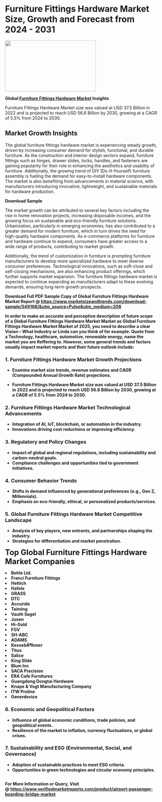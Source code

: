 <H1>Furniture Fittings Hardware Market Size, Growth and Forecast from 2024 - 2031</H1><img class="aligncenter size-medium wp-image-584254" src="https://thirdeyenews.in/wp-content/uploads/2024/09/Global-Market-Research-300x168.jpeg" alt="" width="300" height="168" /><p><strong>Global&nbsp;<a href="https://www.marketsizeandtrends.com/download-sample/549168/&amp;utm_source=Pulse&amp;utm_medium=208">Furniture Fittings Hardware Market</a> Insights</strong></p><p>Furniture Fittings Hardware Market size was valued at USD 37.5 Billion in 2022 and is projected to reach USD 56.8 Billion by 2030, growing at a CAGR of 5.5% from 2024 to 2030.</p><p><h2>Market Growth Insights</h2> <p>The global furniture fittings hardware market is experiencing steady growth, driven by increasing consumer demand for stylish, functional, and durable furniture. As the construction and interior design sectors expand, furniture fittings such as hinges, drawer slides, locks, handles, and fasteners are gaining popularity for their role in enhancing the aesthetics and usability of furniture. Additionally, the growing trend of DIY (Do-It-Yourself) furniture assembly is fueling the demand for easy-to-install hardware components. The market is also benefiting from advancements in material science, with manufacturers introducing innovative, lightweight, and sustainable materials for hardware production.</p> <p><strong>Download Sample</strong></p> <p>The market growth can be attributed to several key factors including the rise in home renovation projects, increasing disposable incomes, and the growing focus on sustainable and eco-friendly furniture solutions. Urbanization, particularly in emerging economies, has also contributed to a greater demand for modern furniture, which in turn drives the need for high-quality hardware components. As e-commerce platforms for furniture and hardware continue to expand, consumers have greater access to a wide range of products, contributing to market growth.</p> <p>Additionally, the trend of customization in furniture is prompting furniture manufacturers to develop more specialized hardware to meet diverse consumer preferences. Technological innovations, such as soft-close and self-closing mechanisms, are also enhancing product offerings, which further supports market expansion. The furniture fittings hardware market is expected to continue expanding as manufacturers adapt to these evolving demands, ensuring long-term growth prospects.</p> <p><strong></p><p><span class=""><strong>Download Full PDF Sample Copy of Global Furniture Fittings Hardware Market Report</strong> @ <a href="https://www.marketsizeandtrends.com/download-sample/549168/&amp;utm_source=Pulse&amp;utm_medium=208" target="_blank">https://www.marketsizeandtrends.com/download-sample/549168/&amp;utm_source=Pulse&amp;utm_medium=208</a></span></p><p>In order to make an accurate and perceptive description of future scope of a Global&nbsp;Furniture Fittings Hardware Market Market as Global&nbsp;Furniture Fittings Hardware Market Market of 2025, you need to describe a clear Vision &ndash; What Industry or Linda can you think of for example: Quote from a Technology, healthcare, automotive, renewable energy, name the market you are Reffering to. However, some general trends and factors usually impact market reports and their future outlook include:</p><h3>1.&nbsp;<strong>Furniture Fittings Hardware Market Growth Projections</strong></h3><ul><li>Examine market size trends, revenue estimates and CAGR (Compounded Annual Growth Rate) projections.</li><li><p>Furniture Fittings Hardware Market size was valued at USD 37.5 Billion in 2022 and is projected to reach USD 56.8 Billion by 2030, growing at a CAGR of 5.5% from 2024 to 2030.</p></li></ul><h3>2.&nbsp;<strong>Furniture Fittings Hardware Market Technological Advancements</strong></h3><ul><li>Integration of AI, IoT, blockchain, or automation in the industry.</li><li>Innovations driving cost reductions or improving efficiency.</li></ul><h3>3.&nbsp;<strong>Regulatory and Policy Changes</strong></h3><ul><li>Impact of global and regional regulations, including sustainability and carbon-neutral goals.</li><li>Compliance challenges and opportunities tied to government initiatives.</li></ul><h3>4.&nbsp;<strong>Consumer Behavior Trends</strong></h3><ul><li>Shifts in demand influenced by generational preferences (e.g., Gen Z, Millennials).</li><li>Emphasis on eco-friendly, ethical, or personalized products/services.</li></ul><h3>5.&nbsp;<strong>Global Furniture Fittings Hardware Market Competitive Landscape</strong></h3><ul><li>Analysis of key players, new entrants, and partnerships shaping the industry.</li><li>Strategies for differentiation and market penetration.</li></ul><p data-pm-slice="1 1 []"><span style="color: inherit; font-family: inherit; font-size: 25px;">Top Global Furniture Fittings Hardware Market Companies</span></p><div class="" data-test-id=""><p><li>Bohle Ltd.</li><li> Franci Furniture Fittings</li><li> Hettich</li><li> Hafele</li><li> GRASS</li><li> DTC</li><li> Accuride</li><li> Taiming</li><li> Vauth Sagel</li><li> Jusen</li><li> Hi-Gold</li><li> FGV</li><li> SH-ABC</li><li> ADAMS</li><li> KessebÃ¶hmer</li><li> Titus</li><li> Salice</li><li> King Slide</li><li> Blum Inc</li><li> SACA Precision</li><li> ERA Cafe Furnitures</li><li> Guangdong Dongtai Hardware</li><li> Knape & Vogt Manufacturing Company</li><li> ITW Proline</li><li> Generdevice</li></p></div><h3>6.&nbsp;<strong>Economic and Geopolitical Factors</strong></h3><ul><li>Influence of global economic conditions, trade policies, and geopolitical events.</li><li>Resilience of the market to inflation, currency fluctuations, or global crises.</li></ul><h3>7.&nbsp;<strong>Sustainability and ESG (Environmental, Social, and Governance)</strong></h3><ul><li>Adoption of sustainable practices to meet ESG criteria.</li><li>Opportunities in green technologies and circular economy principles.</li></ul><h2><strong style="font-size: 14px;">For More Information or Query, Visit @&nbsp;</strong><a style="background-color: #ffffff; font-size: 14px;" href="https://www.marketsizeandtrends.com/report/furniture-fittings-hardware-market/" target="_blank">https://www.verifiedmarketreports.com/product/airport-passenger-boarding-bridge-market</a></h2>
